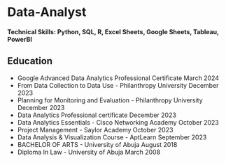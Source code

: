# Data-Analyst

#### Technical Skills: Python, SQL, R, Excel Sheets, Google Sheets, Tableau, PowerBI

## Education
- Google Advanced Data Analytics Professional Certificate       March 2024
- From Data Collection to Data Use - Philanthropy University    December 2023
- Planning for Monitoring and Evaluation - Philanthropy University   December 2023
- Data Analytics Professional certificate                        December 2023
- Data Analytics Essentials - Cisco Networking Academy           October 2023
- Project Management - Saylor Academy                            October 2023
- Data Analysis & Visualization Course - AptLearn                September 2023
- BACHELOR OF ARTS - University of Abuja                           August 2018
- Diploma In Law - University of Abuja                            March 2008
